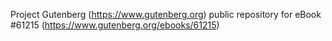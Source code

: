 Project Gutenberg (https://www.gutenberg.org) public repository for
eBook #61215 (https://www.gutenberg.org/ebooks/61215)
